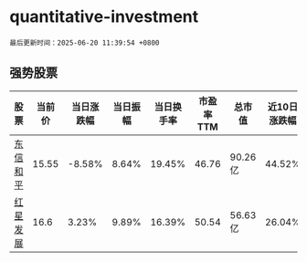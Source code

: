 # quantitative-investment

`最后更新时间：2025-06-20 11:39:54 +0800`

## 强势股票

|股票|当前价|当日涨跌幅|当日振幅|当日换手率|市盈率TTM|总市值|近10日涨跌幅|
|----|----|----|----|----|----|----|----|
|[东信和平](https://xueqiu.com/S/SZ002017)|15.55|-8.58%|8.64%|19.45%|46.76|90.26亿|44.52%|
|[红星发展](https://xueqiu.com/S/SH600367)|16.6|3.23%|9.89%|16.39%|50.54|56.63亿|26.04%|
